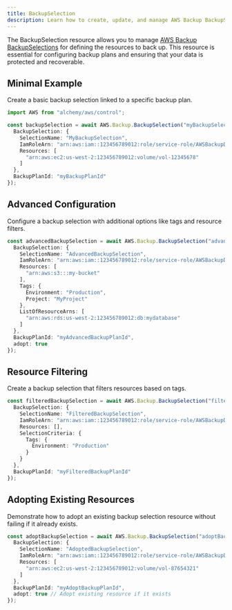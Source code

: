 ```yaml
---
title: BackupSelection
description: Learn how to create, update, and manage AWS Backup BackupSelections using Alchemy Cloud Control.
---
```



The BackupSelection resource allows you to manage [AWS Backup BackupSelections](https://docs.aws.amazon.com/backup/latest/userguide/) for defining the resources to back up. This resource is essential for configuring backup plans and ensuring that your data is protected and recoverable.

## Minimal Example

Create a basic backup selection linked to a specific backup plan.

```ts
import AWS from "alchemy/aws/control";

const backupSelection = await AWS.Backup.BackupSelection("myBackupSelection", {
  BackupSelection: {
    SelectionName: "MyBackupSelection",
    IamRoleArn: "arn:aws:iam::123456789012:role/service-role/AWSBackupDefaultServiceRole",
    Resources: [
      "arn:aws:ec2:us-west-2:123456789012:volume/vol-12345678"
    ]
  },
  BackupPlanId: "myBackupPlanId"
});
```

## Advanced Configuration

Configure a backup selection with additional options like tags and resource filters.

```ts
const advancedBackupSelection = await AWS.Backup.BackupSelection("advancedBackupSelection", {
  BackupSelection: {
    SelectionName: "AdvancedBackupSelection",
    IamRoleArn: "arn:aws:iam::123456789012:role/service-role/AWSBackupDefaultServiceRole",
    Resources: [
      "arn:aws:s3:::my-bucket"
    ],
    Tags: {
      Environment: "Production",
      Project: "MyProject"
    },
    ListOfResourceArns: [
      "arn:aws:rds:us-west-2:123456789012:db:mydatabase"
    ]
  },
  BackupPlanId: "myAdvancedBackupPlanId",
  adopt: true
});
```

## Resource Filtering

Create a backup selection that filters resources based on tags.

```ts
const filteredBackupSelection = await AWS.Backup.BackupSelection("filteredBackupSelection", {
  BackupSelection: {
    SelectionName: "FilteredBackupSelection",
    IamRoleArn: "arn:aws:iam::123456789012:role/service-role/AWSBackupDefaultServiceRole",
    Resources: [],
    SelectionCriteria: {
      Tags: {
        Environment: "Production"
      }
    }
  },
  BackupPlanId: "myFilteredBackupPlanId"
});
```

## Adopting Existing Resources

Demonstrate how to adopt an existing backup selection resource without failing if it already exists.

```ts
const adoptBackupSelection = await AWS.Backup.BackupSelection("adoptBackupSelection", {
  BackupSelection: {
    SelectionName: "AdoptedBackupSelection",
    IamRoleArn: "arn:aws:iam::123456789012:role/service-role/AWSBackupDefaultServiceRole",
    Resources: [
      "arn:aws:ec2:us-west-2:123456789012:volume/vol-87654321"
    ]
  },
  BackupPlanId: "myAdoptBackupPlanId",
  adopt: true // Adopt existing resource if it exists
});
```
